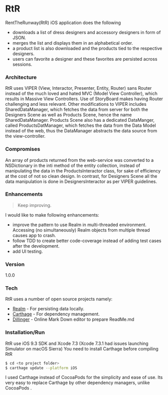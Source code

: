 # RtR

RentTheRunway(RtR) iOS application does the following 
- downloads a list of dress designers and accessory designers in form of JSON. 
- merges the list and displays them in an alphabetical order.
- a product list is also downloaded and the products tied to the respective designers.
- users can favorite a designer and these favorites are persisted across sessions.
 
### Architecture
RtR uses VIPER (View, Interactor, Presenter, Entity, Router) sans Router instead of the much loved and hated MVC (Model View Controller), which results in Massive View Controllers. Use of StoryBoard makes having Router challenging and less relevant. Other modifications to VIPER includes SharedDataManager, which fetches the data from server for both the Designers Scene as well as Products Scene, hence the name SharedDataManager. Products Scene also has a dedicated DataManger, called ProductsDatManager, which fetches the data from the Data Model instead of the web, thus the DataManager abstracts the data source from the view-controller.

### Compromises

An array of products returned from the web-service was converted to a NSDictionary in the inti method of the entity collection, instead of manipulating the data in the ProductsInteractor class, for sake of efficiency at the cost of not so clean design. In contrast, for Designers Scene all the data manipulation is done in DesignersInteractor as per VIPER guidelines.

### Enhancements
> Keep improving.

I would like to make following enhancements:
- improve the pattern to use Realm in multi-threaded environment. Accessing (no simultaneously) Realm objects from multiple  thread causes app to crash.
- follow TDD to create better code-coverage instead of adding test cases after the development. 
- add UI testing.

### Version
1.0.0

### Tech

RtR uses a number of open source projects namely:

* [Realm] - For persisting data locally.
* [Carthage] - For dependency management.
* [ Dillinger] - Online Mark Down editor to prepare ReadMe.md

### Installation/Run
RtR use iOS 9.3 SDK and Xcode 7.3 (Xcode 7.3.1 had issues launching Simulator on macOS Sierra)
You need to install Carthage before compiling RtR

```sh
$ cd <to project folder>
$ carthage update --platform iOS
```
I used Carthage instead of CocoaPods for the simplicity and ease of use. Its very easy to replace Carthage by other dependency managers, unlike CocoaPods .


[Realm]: <https://realm.io>
[Carthage]:<https://github.com/Carthage/Carthage>
[ Dillinger]: <http://dillinger.io>

